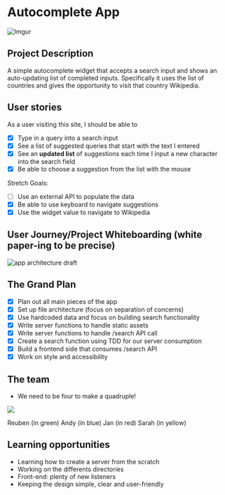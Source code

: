 # Autocomplete App
![Imgur](https://i.imgur.com/v8SuiIH.png)
## Project Description
A simple autocomplete widget that accepts a search input and shows an auto-updating list of completed inputs.
Specifically it uses the list of countries and gives the opportunity to visit that country Wikipedia.

## User stories 

As a user visiting this site, I should be able to
- [x] Type in a query into a search input
- [x] See a list of suggested queries that start with the text I entered
- [x] See an **updated list** of suggestions each time I input a new character into the search field
- [x] Be able to choose a suggestion from the list with the mouse

Stretch Goals:
- [ ] Use an external API to populate the data
- [x] Be able to use keyboard to navigate suggestions
- [x] Use the widget value to navigate to Wikipedia

## User Journey/Project Whiteboarding (white paper-ing to be precise)

![app architecture draft](https://i.imgur.com/yLF5mKH.jpg)

## The Grand Plan

- [x] Plan out all main pieces of the app
- [x] Set up file architecture (focus on separation of concerns)
- [x] Use hardcoded data and focus on building search functionality
- [x] Write server functions to handle static assets
- [x] Write server functions to handle /search API call
- [x] Create a search function using TDD for our server consumption
- [x] Build a frontend side that consumes /search API
- [x] Work on style and accessibility

## The team

- We need to be four to make a quadruple!

![](https://media.giphy.com/media/7J7lzuNFHfvqUd52hF/giphy.gif)

  Reuben (in green)
  Andy (in blue)
  Jan (in red)
  Sarah (in yellow)
  
## Learning opportunities

- Learning how to create a server from the scratch
- Working on the differents directories
- Front-end: plenty of new listeners 
- Keeping the design simple, clear and user-friendly
